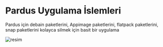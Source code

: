 # Pardus Uygulama İslemleri

Pardus için debain paketlerini, Appimage paketlerini, flatpack paketlerini, snap paketlerini kolayca silmek için basit bir uygulama

![resim](https://user-images.githubusercontent.com/75750279/171656850-19d17858-6062-4cca-8be1-490eba2b6f37.png)

